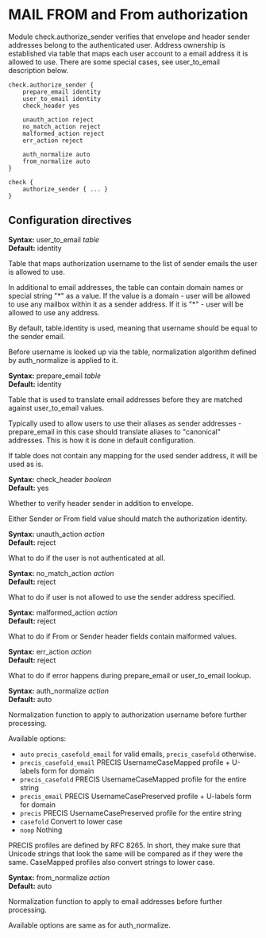 # MAIL FROM and From authorization

Module check.authorize_sender verifies that envelope and header sender addresses belong
to the authenticated user. Address ownership is established via table
that maps each user account to a email address it is allowed to use.
There are some special cases, see user\_to\_email description below.

```
check.authorize_sender {
    prepare_email identity
    user_to_email identity
    check_header yes

    unauth_action reject
    no_match_action reject
    malformed_action reject
    err_action reject

    auth_normalize auto
    from_normalize auto
}
```
```
check {
    authorize_sender { ... }
}
```

## Configuration directives

**Syntax:** user\_to\_email _table_ <br>
**Default:** identity

Table that maps authorization username to the list of sender emails
the user is allowed to use.

In additional to email addresses, the table can contain domain names or
special string "\*" as a value. If the value is a domain - user
will be allowed to use any mailbox within it as a sender address.
If it is "\*" - user will be allowed to use any address.

By default, table.identity is used, meaning that username should
be equal to the sender email.

Before username is looked up via the table, normalization algorithm
defined by auth_normalize is applied to it.

**Syntax:** prepare\_email _table_ <br>
**Default:** identity

Table that is used to translate email addresses before they
are matched against user_to_email values.

Typically used to allow users to use their aliases as sender
addresses - prepare_email in this case should translate
aliases to "canonical" addresses. This is how it is
done in default configuration.

If table does not contain any mapping for the used sender
address, it will be used as is.

**Syntax:** check\_header _boolean_ <br>
**Default:** yes

Whether to verify header sender in addition to envelope.

Either Sender or From field value should match the
authorization identity.

**Syntax:** unauth\_action _action_ <br>
**Default:** reject

What to do if the user is not authenticated at all.

**Syntax:** no\_match\_action _action_ <br>
**Default:** reject

What to do if user is not allowed to use the sender address specified.

**Syntax:** malformed\_action _action_ <br>
**Default:** reject

What to do if From or Sender header fields contain malformed values.

**Syntax:** err\_action _action_ <br>
**Default:** reject

What to do if error happens during prepare\_email or user\_to\_email lookup.

**Syntax:** auth\_normalize _action_ <br>
**Default:** auto

Normalization function to apply to authorization username before
further processing.

Available options:

- `auto`                    `precis_casefold_email` for valid emails, `precis_casefold` otherwise.
- `precis_casefold_email`   PRECIS UsernameCaseMapped profile + U-labels form for domain
- `precis_casefold`         PRECIS UsernameCaseMapped profile for the entire string
- `precis_email`            PRECIS UsernameCasePreserved profile + U-labels form for domain
- `precis`                  PRECIS UsernameCasePreserved profile for the entire string
- `casefold`                Convert to lower case
- `noop`                    Nothing

PRECIS profiles are defined by RFC 8265. In short, they make sure
that Unicode strings that look the same will be compared as if they were
the same. CaseMapped profiles also convert strings to lower case.

**Syntax:** from\_normalize _action_ <br>
**Default:** auto

Normalization function to apply to email addresses before
further processing.

Available options are same as for auth\_normalize.
